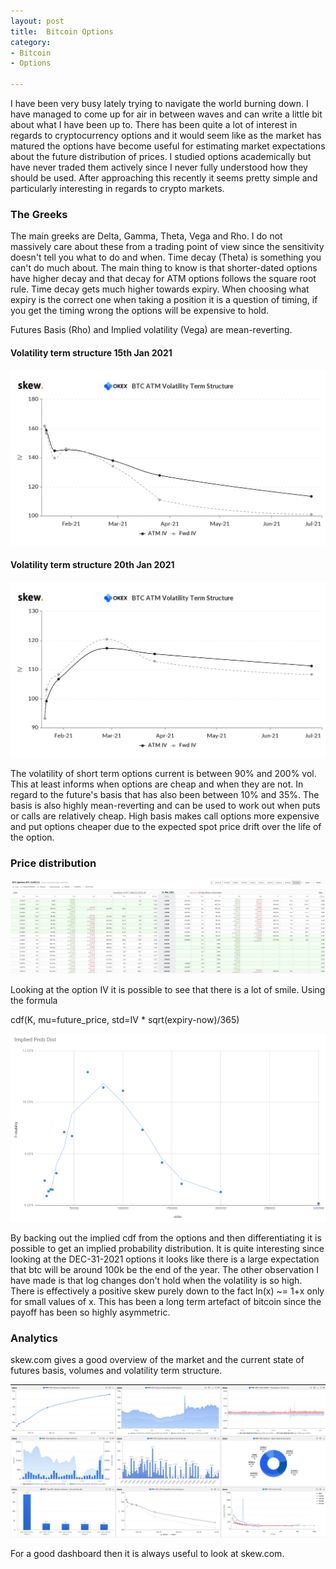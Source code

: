```yaml
---
layout: post
title:  Bitcoin Options
category:
- Bitcoin
- Options

---
```


I have been very busy lately trying to navigate the world burning down. I have managed to come up for air in between waves and can write a little bit about what I have been up to.
There has been quite a lot of interest in regards to cryptocurrency options and it would seem like as the market
has matured the options have become useful for estimating market expectations about the future distribution of prices. I studied options academically but have never traded them actively since I never fully understood how they should be used.
After approaching this recently it seems pretty simple and particularly interesting in regards to crypto markets.

### The Greeks

The main greeks are Delta, Gamma, Theta, Vega and Rho. I do not massively care about these from a trading point of view since the sensitivity doesn't tell you what to do and when.
Time decay (Theta) is something you can't do much about. The main thing to know is that shorter-dated options have higher decay and that decay for ATM options follows the square root rule.
Time decay gets much higher towards expiry. When choosing what expiry is the correct one when taking a position it is a question of timing, if you get the timing wrong the options will be expensive to hold.

Futures Basis (Rho) and Implied volatility (Vega) are mean-reverting.

#### Volatility term structure 15th Jan 2021

![skew_vol_term_1](/assets/2021-02-08/skew_okex_btc_atm_volatility_term_structure_2.png)

#### Volatility term structure 20th Jan 2021

![skew_vol_term_2](/assets/2021-02-08/skew_okex_btc_atm_volatility_term_structure_4.png)

The volatility of short term options current is between 90% and 200% vol.
This at least informs when options are cheap and when they are not.
In regard to the future's basis that has also been between 10% and 35%.
The basis is also highly mean-reverting and can be used to work out when puts or calls are relatively cheap.
High basis makes call options more expensive and put options cheaper due to the expected spot price drift over the life of the option.

### Price distribution



![skew](/assets/2021-02-08/deribit-prices.png)



Looking at the option IV it is possible to see that there is a lot of smile. Using the formula

cdf(K, mu=future_price, std=IV * sqrt(expiry-now)/365)

![skew](/assets/2021-02-08/implied-prob-dist.png)

By backing out the implied cdf from the options and then differentiating it is possible to get an implied probability distribution.
It is quite interesting since looking at the DEC-31-2021 options it looks like there is a large expectation that btc will be around 100k
be the end of the year. The other observation I have made is that log changes don't hold when the volatility is so high. There is effectively a positive skew purely down to the fact ln(x) ~= 1+x only for small values of x. This has been a long term artefact of bitcoin since the payoff has been so highly asymmetric.

### Analytics

skew.com gives a good overview of the market and the current state of futures basis, volumes and volatility term structure.

![skew](/assets/2021-02-08/skew.png)

For a good dashboard then it is always useful to look at skew.com.

